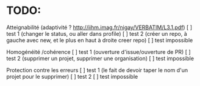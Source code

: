 TODO:
=====

Atteignabilité (adaptivité ? http://iihm.imag.fr/nigay/VERBATIM/L3.1.pdf)
[ ] test 1 (changer le status, ou aller dans profile)
[ ] test 2 (créer un repo, à gauche avec new, et le plus en haut à droite creer repo)
[ ] test impossible 

Homogénéité /cohérence
[ ] test 1 (ouverture d'issue/ouverture de PR)
[ ] test 2 (supprimer un projet, supprimer une organisation)
[ ] test impossible

Protection contre les erreurs
[ ] test 1 (le fait de devoir taper le nom d'un projet pour le supprimer)
[ ] test 2
[ ] test impossible
